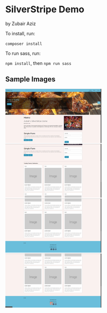 # SilverStripe Demo

by Zubair Aziz

To install, run:

`composer install`

To run sass, run:

`npm install`, then `npm run sass`

## Sample Images

<img src="./sample_images/1.png" width="300" alt="Header and hero image" />
<img src="./sample_images/2.png" width="300" alt="Form" />
<img src="./sample_images/3.png" width="300" alt="Cards" />
<img src="./sample_images/4.png" width="300" alt="Footer and icon hover" />

<!-- ## Notes

### Backend

-   Backend work was fairly simple once I've been given the instructions. I really like how Silverstripe manages custom fields, and slugs.

-   I see how collaborating on a team with this platform would be simple.

-   If I had more time, I would try to figure out how to make popup forms for the slider image and caption upload instead of the default way in the tabs.

### Frontend

-   Created my own them (zubair) to replace 'simple'.

-   I decided to use Foundation as it was mentioned during the interview, and I've never used this framework before. Perfect time to try it out.

-   Hero slider is based on one of the guides on Zurb Foundation's website (clean hero slider). Orbit slider is really easy to work with, some minor annoying issues with page resizes.

-   Any custom CSS is done with SASS. I just used node to transpile the scss files as opposed to configuring webpack for the entire project.

-   If I had more time I'd work more on a thematic presentaton for the page. Actually take time in figuring out page composition and color theming. Rely less on Foundation and write more custom CSS.

-   At the moment, I think it meets minimum standards for mobile platforms. But I could've worked more on making it look better on smaller screens (i.e. adding a hamburger menu)

-   I was also playing around with CSS Animations. I think the animation for the floating (footer) icons looks really cool.

### (Possible) Bugs

-   Hero slider does'nt show up immediately. I probably could've just instantiate the height of image slider on initial page load and implemented some type of lazy loading on the images.

### Other things

-   I don't know what `phpcs.xml.dist` is exactly for. I left it in the repo, the only changes I made is to add `node_modules` to list of excludes.

-   I decided not to include webpack and babel in this project as I know I'm not using a lot of JavaScript and don't want to spend the time messing with webpack configs.

-   I also exported and included my database for this project. I don't know how necessary that is.

-   There are some things where I wasn't sure about what to do in terms of best practices. Such as where to include CSS and Javascript files, etc... -->
